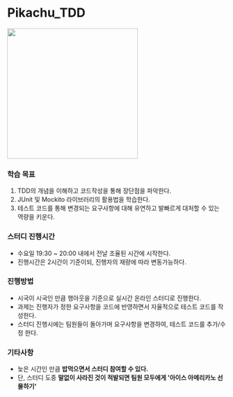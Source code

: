 # Pikachu_TDD

<img src="https://user-images.githubusercontent.com/33277588/87496025-afc78b80-c68d-11ea-82aa-b1ee4f90a1c8.png" width="300" height="300">

### 학습 목표
1. TDD의 개념을 이해하고 코드작성을 통해 장단점을 파악한다.
2. JUnit 및 Mockito 라이브러리의 활용법을 학습한다.
3. 테스트 코드를 통해 변경되는 요구사항에 대해 유연하고 발빠르게 대처할 수 있는 역량을 키운다.

### 스터디 진행시간
- 수요일 19:30 ~ 20:00 내에서 전날 조율된 시간에 시작한다.
- 진행시간은 2시간이 기준이되, 진행자의 재량에 따라 변동가능하다.

### 진행방법
- 시국이 시국인 만큼 행아웃을 기준으로 실시간 온라인 스터디로 진행한다.
- 과제는 진행자가 정한 요구사항을 코드에 반영하면서 자율적으로 테스트 코드를 작성한다.
- 스터디 진행시에는 팀원들이 돌아가며 요구사항을 변경하여, 테스트 코드를 추가/수정 한다.

### 기타사항
- 늦은 시간인 만큼 **밥먹으면서 스터디 참여할 수 있다.**
- 단, 스터디 도중 **말없이 사라진 것이 적발되면 팀원 모두에게 '아이스 아메리카노 선물하기'**
